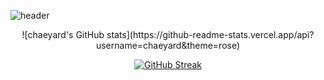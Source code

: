 

<!--
**chaeyard/chaeyard** is a ✨ _special_ ✨ repository because its `README.md` (this file) appears on your GitHub profile.

Here are some ideas to get you started:

- 🔭 I’m currently working on ...
- 🌱 I’m currently learning ...
- 👯 I’m looking to collaborate on ...
- 🤔 I’m looking for help with ...
- 💬 Ask me about ...
- 📫 How to reach me: ...
- 😄 Pronouns: ...
- ⚡ Fun fact: ...
-->

<!--상태표시표-->
<!--
![chaeyard's GitHub stats](https://github-readme-stats.vercel.app/api?username=chaeyard&title_color=FFC096&text_color=FFB1B4&icon_color=CBAACB&bg_color=504350)
-->
<!--언어비율-->
<!--
[![Top Langs](https://github-readme-stats.vercel.app/api/top-langs/?username=kailyard)](https://github.com/anuraghazra/github-readme-stats)
-->

<!--헤더-->
![header](https://capsule-render.vercel.app/api?type=venom&color=0:F3B0C3,100:FFFFB5&height=200&section=header&text=chaeyard's%20github&fontSize=70&animation=fadeIn&fontColor=CBAACB)

<div align = center>
<!--상태표시표-->
![chaeyard's GitHub stats](https://github-readme-stats.vercel.app/api?username=chaeyard&theme=rose)

<!--streak표시-->
[![GitHub Streak](https://streak-stats.demolab.com?user=kailyard&theme=rose&date_format=%5BY.%5Dn.j&card_width=450)](https://git.io/streak-stats)
</div>
